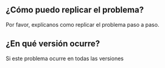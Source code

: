 ## ¿Cómo puedo replicar el problema?
Por favor, explícanos como replicar el problema paso a paso.
## ¿En qué versión ocurre?
Si este problema ocurre en todas las versiones

